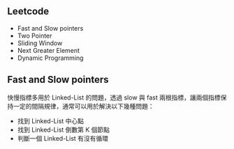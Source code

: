 ## Leetcode


- Fast and Slow pointers
- Two Pointer
- Sliding Window  
- Next Greater Element
- Dynamic Programming

## Fast and Slow pointers

快慢指標多用於 Linked-List 的問題，透過 slow 與 fast 兩根指標，讓兩個指標保持一定的間隔規律，通常可以用於解決以下幾種問題：

- 找到 Linked-List 中心點
- 找到 Linked-List 倒數第 K 個節點
- 判斷一個 Linked-List 有沒有循環